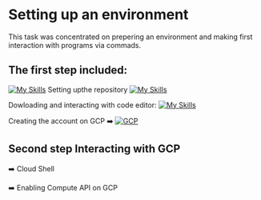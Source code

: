 # Setting up an environment

This task was concentrated on prepering an environment and making first interaction with programs via commads. 

## The first step included:

 [![My Skills](https://skillicons.dev/icons?i=github)](https://skillicons.dev) Setting upthe repository 
 [![My Skills](https://skillicons.dev/icons?i=github)](https://skillicons.dev)

Dowloading and interacting with code editor:
[![My Skills](https://skillicons.dev/icons?i=vscode)](https://skillicons.dev)

Creating the account on GCP
:arrow_right: [![GCP](https://skillicons.dev/icons?i=gcp)](https://cloud.google.com)

## Second step Interacting with GCP

:arrow_right: Cloud Shell


:arrow_right: Enabling Compute API on GCP